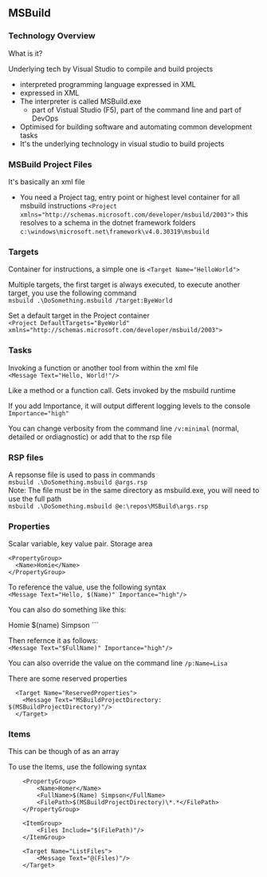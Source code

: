 ## MSBuild


### Technology Overview

What is it?

Underlying tech by Visual Studio to compile and build projects
  - interpreted programming language expressed in XML
  - expressed in XML
  - The interpreter is called MSBuild.exe
    - part of Vistual Studio (F5), part of the command line and part of DevOps
  - Optimised for building software and automating common development tasks
  - It's the underlying technology in visual studio to build projects
  
### MSBuild Project Files

It's basically an xml file

- You need a Project tag, entry point or highest level container for all msbuild instructions
`<Project xmlns="http://schemas.microsoft.com/developer/msbuild/2003">`
this resolves to a schema in the dotnet framework folders `c:\windows\microsoft.net\framework\v4.0.30319\msbuild`

### Targets
Container for instructions, a simple one is `<Target Name="HelloWorld">`  

Multiple targets, the first target is always executed, to execute another target, you use the following command  
`msbuild .\DoSomething.msbuild /target:ByeWorld`  

Set a default target in the Project container  
`<Project DefaultTargets="ByeWorld" xmlns="http://schemas.microsoft.com/developer/msbuild/2003">`  


### Tasks
Invoking a function or another tool from within the xml file  
`<Message Text="Hello, World!"/>`  

Like a method or a function call. Gets invoked by the msbuild runtime  

If you add Importance, it will output different logging levels to the console  
`Importance="high"`  

You can change verbosity from the command line `/v:minimal` (normal, detailed or ordiagnostic)
or add that to the rsp file  

### RSP files

A repsonse file is used to pass in commands  
`msbuild .\DoSomething.msbuild @args.rsp`  
Note: The file must be in the same directory as msbuild.exe, you will need to use the full path  
`msbuild .\DoSomething.msbuild @e:\repos\MSBuild\args.rsp`  


### Properties
Scalar variable, key value pair. Storage area
```
<PropertyGroup>
  <Name>Homie</Name>
</PropertyGroup>
```
To reference the value, use the following syntax  
`<Message Text="Hello, $(Name)" Importance="high"/>`

You can also do something like this:  

<PropertyGroup>
  <Name>Homie</Name>
  <FullName>$(name) Simpson</FullName>
</PropertyGroup>
```

Then refernce it as follows:  
`<Message Text="$FullName)" Importance="high"/>`

You can also override the value on the command line `/p:Name=Lisa`  

There are some reserved properties  
```
  <Target Name="ReservedProperties">
    <Message Text="MSBuildProjectDirectory: $(MSBuildProjectDirectory)"/>
  </Target>
```
### Items
This can be though of as an array

To use the Items, use the following syntax  
```
    <PropertyGroup>
        <Name>Homer</Name>
        <FullName>$(Name) Simpson</FullName>
        <FilePath>$(MSBuildProjectDirectory)\*.*</FilePath>
    </PropertyGroup>

    <ItemGroup>
        <Files Include="$(FilePath)"/>
    </ItemGroup>
    
    <Target Name="ListFiles">
        <Message Text="@(Files)"/>
    </Target>
```